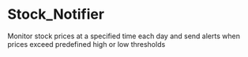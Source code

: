 # Stock_Notifier
Monitor stock prices at a specified time each day and send alerts when prices exceed predefined high or low thresholds
